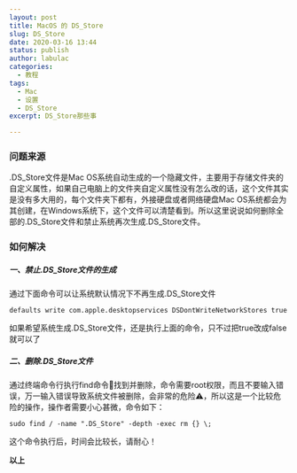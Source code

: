 ```yaml
---
layout: post
title: MacOS 的 DS_Store
slug: DS_Store
date: 2020-03-16 13:44
status: publish
author: labulac
categories: 
  - 教程
tags: 
  - Mac
  - 设置
  - DS_Store
excerpt: DS_Store那些事

---
```


### 问题来源

.DS_Store文件是Mac OS系统自动生成的一个隐藏文件，主要用于存储文件夹的自定义属性，如果自己电脑上的文件夹自定义属性没有怎么改的话，这个文件其实是没有多大用的，每个文件夹下都有，外接硬盘或者网络硬盘Mac OS系统都会为其创建，在Windows系统下，这个文件可以清楚看到。所以这里说说如何删除全部的.DS_Store文件和禁止系统再次生成.DS_Store文件。

### 如何解决

##### 一、禁止.DS_Store文件的生成

通过下面命令可以让系统默认情况下不再生成.DS_Store文件

```
defaults write com.apple.desktopservices DSDontWriteNetworkStores true
```

如果希望系统生成.DS_Store文件，还是执行上面的命令，只不过把true改成false就可以了

##### 二、删除.DS_Store文件

通过终端命令行执行find命令找到并删除，命令需要root权限，而且不要输入错误，万一输入错误导致系统文件被删除，会非常的危险⚠️，所以这是一个比较危险的操作，操作者需要小心甚微，命令如下：

```
sudo find / -name ".DS_Store" -depth -exec rm {} \;
```

这个命令执行后，时间会比较长，请耐心！

**以上**